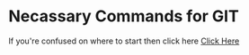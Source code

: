 
# Necassary Commands for GIT

If you're confused on where to start then click here 
[Click Here](https://github.com/sheikh-niloy/git_commands/blob/main/Documentation/General%20Information/MajorCommands.md)

